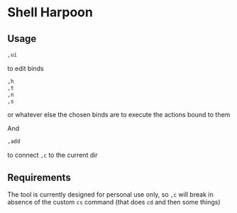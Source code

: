 # Shell Harpoon

## Usage
```bash
,ui
```
to edit binds

```bash
,h
,t
,n
,s
```
or whatever else the chosen binds are to execute the actions bound to them

And
```bash
,add
```
to connect `,c` to the current dir

## Requirements
The tool is currently designed for personal use only, so `,c` will break in absence of the custom `cs` command (that does `cd` and then some things)
